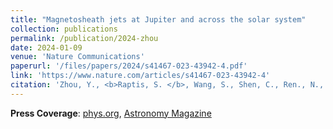 ```yaml
---
title: "Magnetosheath jets at Jupiter and across the solar system"
collection: publications
permalink: /publication/2024-zhou
date: 2024-01-09
venue: 'Nature Communications'
paperurl: '/files/papers/2024/s41467-023-43942-4.pdf'
link: 'https://www.nature.com/articles/s41467-023-43942-4'
citation: 'Zhou, Y., <b>Raptis, S. </b>, Wang, S., Shen, C., Ren., N., & Ma, L. (2024). Magnetosheath jets at Jupiter and across the solar system. Nature Communications., 15, 4, https://doi.org/10.1038/s41467-023-43942-4'
---
```

**Press Coverage**: [phys.org](https://phys.org/news/2024-01-jupiter-magnetosheath-jets-voyager.html), [Astronomy Magazine](https://www.astronomy.com/science/jets-detected-around-jupiter-using-data-from-1979s-voyager-2-mission/)